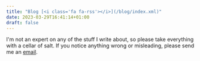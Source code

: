 ```yaml
---
title: "Blog [<i class='fa fa-rss'></i>](/blog/index.xml)"
date: 2023-03-29T16:41:14+01:00
draft: false
---
```


I'm not an expert on any of the stuff I write about, so please take everything
with a cellar of salt. If you notice anything wrong or misleading, please send
me an [email](mailto:hectorjbrown@protonmail.com).
